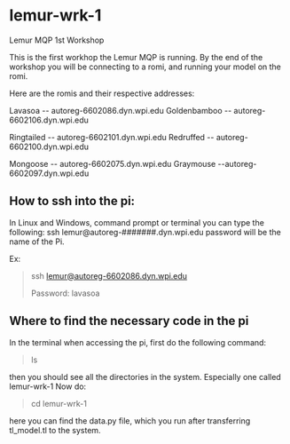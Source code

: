 # lemur-wrk-1
Lemur MQP 1st Workshop

This is the first workhop the Lemur MQP is running. By the end of the workshop you will be connecting to a romi, and running your model on the romi.

Here are the romis and their respective addresses:

Lavasoa -- autoreg-6602086.dyn.wpi.edu
Goldenbamboo -- autoreg-6602106.dyn.wpi.edu

Ringtailed -- autoreg-6602101.dyn.wpi.edu
Redruffed -- autoreg-6602100.dyn.wpi.edu

Mongoose -- autoreg-6602075.dyn.wpi.edu
Graymouse --autoreg-6602097.dyn.wpi.edu


## How to ssh into the pi:

In Linux and Windows, command prompt or terminal you can type the following:
ssh lemur@autoreg-#######.dyn.wpi.edu
password will be the name of the Pi.

Ex:
> ssh lemur@autoreg-6602086.dyn.wpi.edu
>
> Password: lavasoa


## Where to find the necessary code in the pi

In the terminal when accessing the pi, first do the following command:
> ls

then you should see all the directories in the system. Especially one called lemur-wrk-1
Now do:
> cd lemur-wrk-1

here you can find the data.py file, which you run after transferring tl_model.tl to the system.
